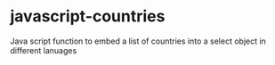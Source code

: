 # javascript-countries
Java script function to embed a list of countries into a select object in different lanuages
